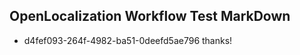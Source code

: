 ## OpenLocalization Workflow Test MarkDown
* d4fef093-264f-4982-ba51-0deefd5ae796 thanks!

<!--HONumber=Aug16_HO3-->


